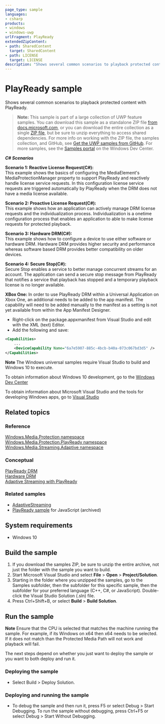 ```yaml
---
page_type: sample
languages:
- csharp
products:
- windows
- windows-uwp
urlFragment: PlayReady
extendedZipContent:
- path: SharedContent
  target: SharedContent
- path: LICENSE
  target: LICENSE
description: "Shows several common scenarios to playback protected content with PlayReady."
---
```


<!---
  category: PlayReady
  samplefwlink: https://aka.ms/playreadyuwp
--->

# PlayReady sample

Shows several common scenarios to playback protected content with PlayReady.

> **Note:** This sample is part of a large collection of UWP feature samples. 
> You can download this sample as a standalone ZIP file
> [from docs.microsoft.com](https://docs.microsoft.com/samples/microsoft/windows-universal-samples/playready/),
> or you can download the entire collection as a single
> [ZIP file](https://github.com/Microsoft/Windows-universal-samples/archive/master.zip), but be 
> sure to unzip everything to access shared dependencies. For more info on working with the ZIP file, 
> the samples collection, and GitHub, see [Get the UWP samples from GitHub](https://aka.ms/ovu2uq). 
> For more samples, see the [Samples portal](https://aka.ms/winsamples) on the Windows Dev Center. 

***C# Scenarios***

**Scenario 1: Reactive License Request(C#):**    
This example shows the basics of configuring the MediaElement's MediaProtectionManager property to support PlayReady and reactively handle license service requests. In this configuration license service requests are triggered automatically by PlayReady when the DRM does not have a media license available.

**Scenario 2: Proactive License Request(C#):**    
This example shows how an application can actively manage DRM license requests and the individualization process. Individualization is a onetime configuration process that enables an application to able to make license requests for protected playback.

**Scenario 3: Hardware DRM(C#):**    
This example shows how to configure a device to use either software or hardware DRM. Hardware DRM provides higher security and performance whereas software based DRM provides better compatibility on older devices.

**Scenario 4: Secure Stop(C#):**    
Secure Stop enables a service to better manage concurrent streams for an account. The application can send a secure stop message from PlayReady that notifies a service that playback has stopped and a temporary playback license is no longer available. 

**XBox One:**
In order to use PlayReady DRM within a Universal Application on Xbox One, an additional <DeviceCapability> needs to be added to the app manifest. The capability will need to be added manually to the manifest as a setting is not yet available from within the App Manifest Designer. 

- Right-click on the package.appxmanifest from Visual Studio and edit with the XML (text) Editor. 
- Add the following <DeviceCapability> and save:

```xml
<Capabilities>
    ...
    <DeviceCapability Name="6a7e5907-885c-4bcb-b40a-073c067bd3d5" />
</Capabilities>
```

**Note** The Windows universal samples require Visual Studio to build and Windows 10 to execute.

To obtain information about Windows 10 development, go to the [Windows Dev Center](https://dev.windows.com)

To obtain information about Microsoft Visual Studio and the tools for developing Windows apps, go to [Visual Studio](http://go.microsoft.com/fwlink/?LinkID=532422)

## Related topics

### Reference

[Windows.Media.Protection namespace](https://msdn.microsoft.com/library/windows/apps/br207056.aspx)  
[Windows.Media.Protection.PlayReady namespace](https://msdn.microsoft.com/library/windows/apps/dn986454.aspx)  
[Windows.Media.Streaming.Adaptive namespace](https://msdn.microsoft.com/library/windows/apps/windows.media.streaming.adaptive.aspx)  

### Conceptual

[PlayReady DRM](https://msdn.microsoft.com/windows/uwp/audio-video-camera/playready-client-sdk)  
[Hardware DRM](https://msdn.microsoft.com/windows/uwp/audio-video-camera/hardware-drm)  
[Adaptive Streaming with PlayReady](https://msdn.microsoft.com/windows/uwp/audio-video-camera/adaptive-streaming-with-playready)  

### Related samples

* [AdaptiveStreaming](../AdaptiveStreaming)
* [PlayReady sample](/archived/PlayReady/) for JavaScript (archived)

## System requirements

* Windows 10 

## Build the sample

1. If you download the samples ZIP, be sure to unzip the entire archive, not just the folder with the sample you want to build. 
2. Start Microsoft Visual Studio and select **File** \> **Open** \> **Project/Solution**.
3. Starting in the folder where you unzipped the samples, go to the Samples subfolder, then the subfolder for this specific sample, then the subfolder for your preferred language (C++, C#, or JavaScript). Double-click the Visual Studio Solution (.sln) file.
4. Press Ctrl+Shift+B, or select **Build** \> **Build Solution**.

## Run the sample

**Note** Ensure that the CPU is selected that matches the machine running the sample. For example, if its Windows on x64 then x64 needs to be selected. If it does not match than the Protected Media Path will not work and playback will fail.

The next steps depend on whether you just want to deploy the sample or you want to both deploy and run it.

### Deploying the sample

- Select Build > Deploy Solution. 

### Deploying and running the sample

- To debug the sample and then run it, press F5 or select Debug >  Start Debugging. To run the sample without debugging, press Ctrl+F5 or select Debug > Start Without Debugging. 
